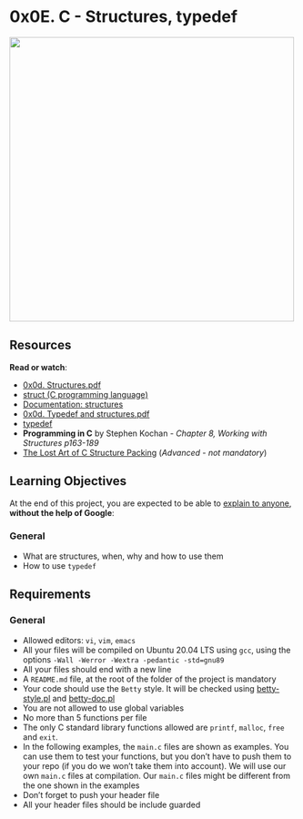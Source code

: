 <h1 class="gap">0x0E. C - Structures, typedef</h1><div class="gap" id="project-description">
<p><img alt="" src="https://holbertonintranet.s3.amazonaws.com/uploads/medias/2021/3/50af78a28a081e809856d4cdbde2d7ca9d4aa93d.jpg?X-Amz-Algorithm=AWS4-HMAC-SHA256&amp;X-Amz-Credential=AKIARDDGGGOUWMNL5ANN%2F20210904%2Fus-east-1%2Fs3%2Faws4_request&amp;X-Amz-Date=20210904T165436Z&amp;X-Amz-Expires=86400&amp;X-Amz-SignedHeaders=host&amp;X-Amz-Signature=f68f467d9b600abaac1232d561663aa9215e179feb88ee995a2e56edeb2ef0cc" style="width: 500px"/></p>
<h2>Resources</h2>
<p><strong>Read or watch</strong>:</p>
<ul>
<li><a href="/rltoken/Rc1JAo6IS9HkELfLUylh2g" target="_blank" title="0x0d. Structures.pdf">0x0d. Structures.pdf</a></li>
<li><a href="/rltoken/sF_gQY2e9CP95XbgWQkduA" target="_blank" title="struct (C programming language)">struct (C programming language)</a> </li>
<li><a href="/rltoken/7VySR2oMyxk7VMR8LLOvZA" target="_blank" title="Documentation: structures">Documentation: structures</a> </li>
<li><a href="/rltoken/kef9P9qRh_co4dxwHU8QGA" target="_blank" title="0x0d. Typedef and structures.pdf">0x0d. Typedef and structures.pdf</a></li>
<li><a href="/rltoken/-vbMNPFrIA5PcVs4RiWr4g" target="_blank" title="typedef">typedef</a> </li>
<li><strong>Programming in C</strong> by Stephen Kochan - <em>Chapter 8, Working with Structures p163-189</em></li>
<li><a href="/rltoken/92gDeb3TtzgLDpzo9DXfZg" target="_blank" title="The Lost Art of C Structure Packing">The Lost Art of C Structure Packing</a> (<em>Advanced - not mandatory</em>)</li>
</ul>
<h2>Learning Objectives</h2>
<p>At the end of this project, you are expected to be able to <a href="/rltoken/I_tsvWO9Fe7IGfMrvbxw2w" target="_blank" title="explain to anyone">explain to anyone</a>, <strong>without the help of Google</strong>:</p>
<h3>General</h3>
<ul>
<li>What are structures, when, why and how to use them</li>
<li>How to use <code>typedef</code></li>
</ul>
<h2>Requirements</h2>
<h3>General</h3>
<ul>
<li>Allowed editors: <code>vi</code>, <code>vim</code>, <code>emacs</code></li>
<li>All your files will be compiled on Ubuntu 20.04 LTS using <code>gcc</code>, using the options <code>-Wall -Werror -Wextra -pedantic -std=gnu89</code></li>
<li>All your files should end with a new line</li>
<li>A <code>README.md</code> file, at the root of the folder of the project is mandatory</li>
<li>Your code should use the <code>Betty</code> style. It will be checked using <a href="https://github.com/holbertonschool/Betty/blob/master/betty-style.pl" target="_blank" title="betty-style.pl">betty-style.pl</a> and <a href="https://github.com/holbertonschool/Betty/blob/master/betty-doc.pl" target="_blank" title="betty-doc.pl">betty-doc.pl</a></li>
<li>You are not allowed to use global variables</li>
<li>No more than 5 functions per file</li>
<li>The only C standard library functions allowed are <code>printf</code>, <code>malloc</code>, <code>free</code> and <code>exit</code>. </li>
<li>In the following examples, the <code>main.c</code> files are shown as examples. You can use them to test your functions, but you don’t have to push them to your repo (if you do we won’t take them into account). We will use our own <code>main.c</code> files at compilation. Our <code>main.c</code> files might be different from the one shown in the examples</li>
<li>Don’t forget to push your header file</li>
<li>All your header files should be include guarded</li>
</ul>
</div>